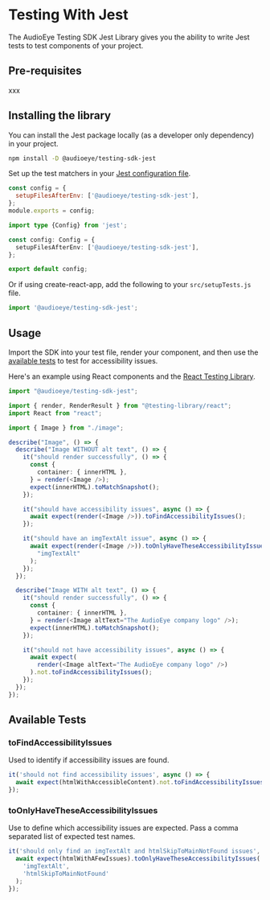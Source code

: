 # Testing With Jest

The AudioEye Testing SDK Jest Library gives you the ability to write Jest tests to test components of your project.

## Pre-requisites
xxx

## Installing the library

You can install the Jest package locally (as a developer only dependency) in your project.

```bash
npm install -D @audioeye/testing-sdk-jest
```

Set up the test matchers in your [Jest configuration file](https://jestjs.io/docs/configuration#setupfilesafterenv-array).

<CodeGroup>
  <CodeGroupItem title="Javascript" active>

```javascript
const config = {
  setupFilesAfterEnv: ['@audioeye/testing-sdk-jest'],
};
module.exports = config;
```

  </CodeGroupItem>

  <CodeGroupItem title="Typescript">

```typescript
import type {Config} from 'jest';

const config: Config = {
  setupFilesAfterEnv: ['@audioeye/testing-sdk-jest'],
};

export default config;
```

  </CodeGroupItem>
</CodeGroup>


Or if using create-react-app, add the following to your `src/setupTests.js` file.

```javascript
import '@audioeye/testing-sdk-jest';
```

## Usage
Import the SDK into your test file, render your component, and then use the [available tests](#available-tests) to test for accessibility issues.

Here's an example using React components and the [React Testing Library](https://testing-library.com/docs/react-testing-library/intro).

```typescript
import "@audioeye/testing-sdk-jest";

import { render, RenderResult } from "@testing-library/react";
import React from "react";

import { Image } from "./image";

describe("Image", () => {
  describe("Image WITHOUT alt text", () => {
    it("should render successfully", () => {
      const {
        container: { innerHTML },
      } = render(<Image />);
      expect(innerHTML).toMatchSnapshot();
    });

    it("should have accessibility issues", async () => {
      await expect(render(<Image />)).toFindAccessibilityIssues();
    });

    it("should have an imgTextAlt issue", async () => {
      await expect(render(<Image />)).toOnlyHaveTheseAccessibilityIssues(
        "imgTextAlt"
      );
    });
  });

  describe("Image WITH alt text", () => {
    it("should render successfully", () => {
      const {
        container: { innerHTML },
      } = render(<Image altText="The AudioEye company logo" />);
      expect(innerHTML).toMatchSnapshot();
    });

    it("should not have accessibility issues", async () => {
      await expect(
        render(<Image altText="The AudioEye company logo" />)
      ).not.toFindAccessibilityIssues();
    });
  });
});
```

## Available Tests

### toFindAccessibilityIssues
Used to identify if accessibility issues are found.

```javascript
it('should not find accessibility issues', async () => {
  await expect(htmlWithAccessibleContent).not.toFindAccessibilityIssues();
});
```

### toOnlyHaveTheseAccessibilityIssues
Use to define which accessibility issues are expected. Pass a comma separated list of expected test names.

```javascript
it('should only find an imgTextAlt and htmlSkipToMainNotFound issues', async () => {
  await expect(htmlWithAFewIssues).toOnlyHaveTheseAccessibilityIssues(
    'imgTextAlt',
    'htmlSkipToMainNotFound'
  );
});
```
